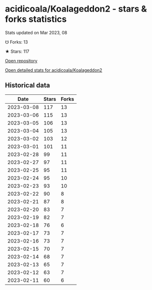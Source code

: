 # acidicoala/Koalageddon2 - stars & forks statistics

Stats updated on Mar 2023, 08

☋ Forks: 13

★ Stars: 117

[Open repository](https://github.com/acidicoala/Koalageddon2)

[Open detailed stats for acidicoala/Koalageddon2](https://reviewgithub.com/rep/acidicoala/Koalageddon2)

## Historical data
| Date | Stars | Forks |
|------|-------|-------|
| 2023-03-08 | 117 | 13 | 
| 2023-03-06 | 115 | 13 | 
| 2023-03-05 | 106 | 13 | 
| 2023-03-04 | 105 | 13 | 
| 2023-03-02 | 103 | 12 | 
| 2023-03-01 | 101 | 11 | 
| 2023-02-28 | 99 | 11 | 
| 2023-02-27 | 97 | 11 | 
| 2023-02-25 | 95 | 11 | 
| 2023-02-24 | 95 | 10 | 
| 2023-02-23 | 93 | 10 | 
| 2023-02-22 | 90 | 8 | 
| 2023-02-21 | 87 | 8 | 
| 2023-02-20 | 83 | 7 | 
| 2023-02-19 | 82 | 7 | 
| 2023-02-18 | 76 | 6 | 
| 2023-02-17 | 73 | 7 | 
| 2023-02-16 | 73 | 7 | 
| 2023-02-15 | 70 | 7 | 
| 2023-02-14 | 68 | 7 | 
| 2023-02-13 | 65 | 7 | 
| 2023-02-12 | 63 | 7 | 
| 2023-02-11 | 60 | 6 | 

